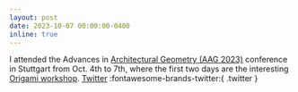 ```yaml
---
layout: post
date: 2023-10-07 00:00:00-0400
inline: true
---
```


I attended the Advances in [Architectural Geometry (AAG 2023)](https://www.aag2023.com/) conference in Stuttgart from Oct. 4th to 7th, where the first two days are the interesting <a href="https://www.huiwang.me/projects/12_project/">Origami workshop</a>. 
[Twitter](https://twitter.com/LabOrigami/status/1710041520827462083) :fontawesome-brands-twitter:{ .twitter }